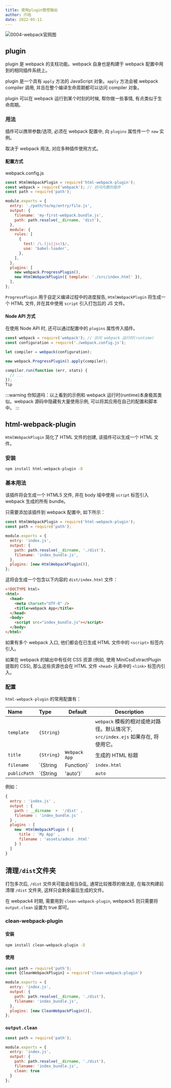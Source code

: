 ```yaml
---
title: 使用plugin管控输出
author: 爪哈
date: 2022-05-11
---
```


![0004-webpack官网图](https://cdn.jsdelivr.net/gh/lemonnuu/PicGoPictureBed/markdown/webpack/0004-webpack官网图.png)

## plugin

plugin 是 webpack 的支柱功能。webpack 自身也是构建于 webpack 配置中用到的相同插件系统上。

plugin 是一个具有 `apply` 方法的 JavaScript 对象。`apply` 方法会被 webpack compiler 调用, 并且在整个编译生命周期都可以访问 compiler 对象。

plugin 可以在 webpack 运行到某个时刻的时候, 帮你做一些事情, 有点类似于生命周期。

### 用法

插件可以携带参数/选项, 必须在 webpack 配置中, 向 `plugins` 属性传一个 `new` 实例。

取决于 webpack 用法, 对应多种插件使用方式。

#### 配置方式

webpack.config.js

```js
const HtmlWebpackPlugin = require('html-webpack-plugin');
const webpack = require('webpack'); // 访问内置的插件
const path = require('path');

module.exports = {
  entry: './path/to/my/entry/file.js',
  output: {
    filename: 'my-first-webpack.bundle.js',
    path: path.resolve(__dirname, 'dist'),
  },
  module: {
    rules: [
      {
        test: /\.(js|jsx)$/,
        use: 'babel-loader',
      },
    ],
  },
  plugins: [
    new webpack.ProgressPlugin(),
    new HtmlWebpackPlugin({ template: './src/index.html' }),
  ],
};
```

`ProgressPlugin` 用于自定义编译过程中的进度报告, `HtmlWebpackPlugin` 将生成一个 HTML 文件, 并在其中使用 `script` 引入打包后的 JS 文件。

#### Node API 方式

在使用 Node API 时, 还可以通过配置中的 `plugins` 属性传入插件。

```js
const webpack = require('webpack'); // 访问 webpack 运行时(runtime)
const configuration = require('./webpack.config.js');

let compiler = webpack(configuration);

new webpack.ProgressPlugin().apply(compiler);

compiler.run(function (err, stats) {
  // ...
});
Tip
```

:::warning
你知道吗：以上看到的示例和 webpack 运行时(runtime)本身极其类似。webpack 源码中隐藏有大量使用示例, 可以将其应用在自己的配置和脚本中。
:::

## html-webpack-plugin

`HtmlWebpackPlugin` 简化了 HTML 文件的创建, 该插件可以生成一个 HTML 文件。

### 安装

```bash
npm install html-webpack-plugin -D
```

### 基本用法

该插件将会生成一个 HTML5 文件, 并在 body 域中使用 `script` 标签引入 webpack 生成的所有 bundle。

只需要添加该插件到 webpack 配置中, 如下所示：

```js
const HtmlWebpackPlugin = require('html-webpack-plugin');
const path = require('path');

module.exports = {
  entry: 'index.js',
  output: {
    path: path.resolve(__dirname, './dist'),
    filename: 'index_bundle.js',
  },
  plugins: [new HtmlWebpackPlugin()],
};
```

这将会生成一个包含以下内容的 `dist/index.html` 文件：

```html
<!DOCTYPE html>
<html>
  <head>
    <meta charset="UTF-8" />
    <title>webpack App</title>
  </head>
  <body>
    <script src="index_bundle.js"></script>
  </body>
</html>
```

如果有多个 webpack 入口, 他们都会在已生成 HTML 文件中的 `<script>` 标签内引入。

如果在 webpack 的输出中有任何 CSS 资源 (例如, 使用 MiniCssExtractPlugin 提取的 CSS), 那么这些资源也会在 HTML 文件 `<head>` 元素中的 `<link>` 标签内引入。

### 配置

`html-webpack-plugin` 的常用配置有：

| Name         | Type                 | Default       | Description                                                                                                                               |
| :----------- | :--------------------| ------------- | ----------------------------------------------------------------------------------------------------------------------------------------- |
| `template`   | `{String}`           |               | `webpack` 模板的相对或绝对路径。默认情况下, `src/index.ejs` 如果存在, 将使用它。                                                               |
| `title`      | `{String}`           | `Webpack App` | 生成的 HTML 标题                                                                                                                           |
| `filename`   | `{String | Function}`| `index.html`  | 将 HTML 写入到的文件, 默认为 `index.html`。也可以在此指定子目录 `assets/admin.html`。也可以是一个函数, 例如`(entryName) => entryName + ".html"` |
| `publicPath` | `{String | 'auto'}`  | `auto`        | 用于脚本和链接的 publicPath                                                                                                                 |

例如：

```js
{ 
  entry : 'index.js' , 
  output : { 
    path : __dirname  +  '/dist' , 
    filename : 'index_bundle.js' 
  } , 
  plugins : [ 
    new  HtmlWebpackPlugin ( { 
      title : 'My App' , 
      filename : 'assets/admin .html' 
    } ) 
  ] 
}
```

## 清理`/dist`文件夹

打包多次后, `/dist` 文件夹可能会相当杂乱, 通常比较推荐的做法是, 在每次构建前清理 `/dist` 文件夹, 这样只会剩余最后生成的文件。

在 webpack4 时期, 需要用到 `clean-webpack-plugin`, webpack5 则只需要将 `output.clean` 设置为 true 即可。

### clean-webpack-plugin

#### 安装

```bash
npm install clean-webpack-plugin -D
```

#### 使用

```js
const path = require('path');
const {CleanWebpackPlugin} = require('clean-webpack-plugin')

module.exports = {
  entry: 'index.js',
  output: {
    path: path.resolve(__dirname, './dist'),
    filename: 'index_bundle.js',
  },
  plugins: [new CleanWebpackPlugin()],
};
```

### `output.clean`

```js
const path = require('path');

module.exports = {
  entry: 'index.js',
  output: {
    path: path.resolve(__dirname, './dist'),
    filename: 'index_bundle.js',
    clean: true
  }
};
```
